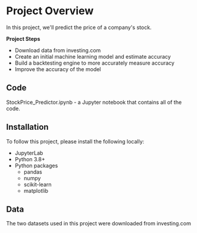 # Project Overview
In this project, we'll predict the price of a company's stock. 

**Project Steps**
- Download data from investing.com
- Create an initial machine learning model and estimate accuracy
- Build a backtesting engine to more accurately measure accuracy
- Improve the accuracy of the model

## Code
StockPrice_Predictor.ipynb - a Jupyter notebook that contains all of the code.

## Installation
To follow this project, please install the following locally:
- JupyterLab
- Python 3.8+
- Python packages
  - pandas
  - numpy
  - scikit-learn
  - matplotlib

## Data
The two datasets used in this project were downloaded from investing.com


